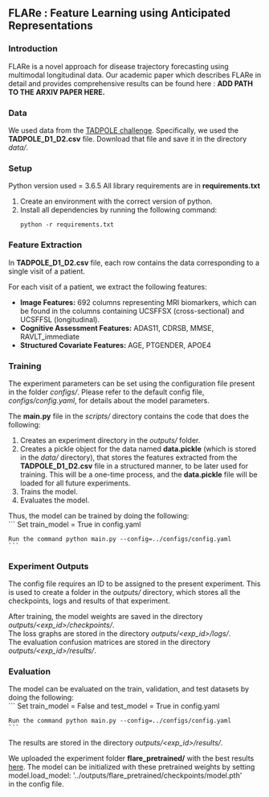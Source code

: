 ## FLARe : Feature Learning using Anticipated Representations

### Introduction
FLARe is a novel approach for disease trajectory forecasting using multimodal 
longitudinal data. Our academic paper which describes FLARe in detail and 
provides comprehensive results can be found here : **ADD PATH TO THE ARXIV PAPER HERE.** 

### Data
We used data from the [TADPOLE challenge](https://tadpole.grand-challenge.org/Data/#Data). Specifically, we used the **TADPOLE_D1_D2.csv** file. Download 
that file and save it in the directory *data/*.  

### Setup
Python version used = 3.6.5 
All library requirements are in **requirements.txt**  
1. Create an environment with the correct version of python.  
2. Install all dependencies by running the following command:
	```
	python -r requirements.txt
	```

### Feature Extraction
In **TADPOLE_D1_D2.csv** file, each row contains the data corresponding
 to a single visit of a patient.   

For each visit of a patient, we extract the following features:  
- **Image Features:** 692 columns representing MRI biomarkers, which can be 
found in the columns containing UCSFFSX (cross-sectional) and UCSFFSL (longitudinal). 
- **Cognitive Assessment Features:** ADAS11, CDRSB, MMSE, RAVLT_immediate
- **Structured Covariate Features:** AGE, PTGENDER, APOE4  

### Training
The experiment parameters can be set using the configuration file present
in the folder *configs/*. Please refer to the default config file, 
*configs/config.yaml*, for details about the model parameters. 

The **main.py** file in the *scripts/* directory contains the code that does
the following: 
1. Creates an experiment directory in the *outputs/* folder.  
2. Creates a pickle object for the data named **data.pickle** (which is stored
in the *data/* directory), that stores the features extracted from the 
**TADPOLE_D1_D2.csv** file in a structured manner, to be later used for 
training. This will be a one-time process, and the **data.pickle** file will 
be loaded for all future experiments.  
3. Trains the model.
4. Evaluates the model. 

Thus, the model can be trained by doing the following:  
	```
	Set train_model = True in config.yaml
  
	Run the command python main.py --config=../configs/config.yaml  
	```

### Experiment Outputs
The config file requires an ID to be assigned to the present experiment. This
is used to create a folder in the *outputs/* directory, which stores all the 
checkpoints, logs and results of that experiment.  

After training, the model weights are saved in the directory 
*outputs/<exp_id>/checkpoints/*.  
The loss graphs are stored in the directory 
*outputs/<exp_id>/logs/*.   
The evaluation confusion matrices are stored in the directory 
*outputs/<exp_id>/results/*.

### Evaluation
The model can be evaluated on the train, validation, and test datasets by 
doing the following:  
	```
	Set train_model = False and test_model = True in config.yaml    

	Run the command python main.py --config=../configs/config.yaml  
	```

The results are stored in the directory *outputs/<exp_id>/results/*. 

We uploaded the experiment folder **flare_pretrained/** with the best results [here](https://www.dropbox.com/sh/vgrj13a1f0cmmcx/AADm4aHGMbLK7bCc29dsoVqma?dl=0). The model 
can be initialized with these pretrained weights by setting  
model.load_model: '../outputs/flare_pretrained/checkpoints/model.pth'  
in the config file. 


